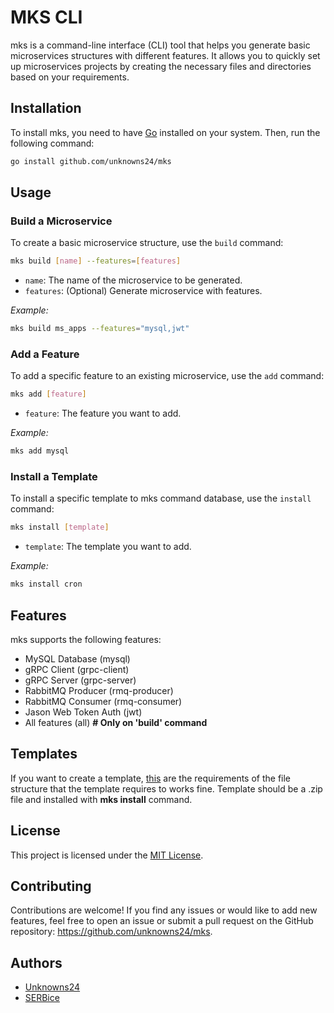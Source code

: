 # MKS CLI

mks is a command-line interface (CLI) tool that helps you generate basic microservices structures with different features. It allows you to quickly set up microservices projects by creating the necessary files and directories based on your requirements.

## Installation

To install mks, you need to have [Go](https://go.dev/doc/install) installed on your system. Then, run the following command:

```sh
go install github.com/unknowns24/mks
```

## Usage

### Build a Microservice

To create a basic microservice structure, use the `build` command:

```sh
mks build [name] --features=[features]

```

-   `name`: The name of the microservice to be generated.
-   `features`: (Optional) Generate microservice with features.

_Example:_

```sh
mks build ms_apps --features="mysql,jwt"

```

### Add a Feature

To add a specific feature to an existing microservice, use the `add` command:

```sh
mks add [feature]

```

-   `feature`: The feature you want to add.

_Example:_

```sh
mks add mysql

```

### Install a Template

To install a specific template to mks command database, use the `install` command:

```sh
mks install [template]

```

-   `template`: The template you want to add.

_Example:_

```sh
mks install cron

```

## Features

mks supports the following features:

-   MySQL Database (mysql)
-   gRPC Client (grpc-client)
-   gRPC Server (grpc-server)
-   RabbitMQ Producer (rmq-producer)
-   RabbitMQ Consumer (rmq-consumer)
-   Jason Web Token Auth (jwt)
-   All features (all) **# Only on 'build' command**

## Templates

If you want to create a template, [this](./documentation/extensions.md) are the requirements of the file structure that the template requires to works fine. Template should be a .zip file and installed with **mks install** command.

## License

This project is licensed under the [MIT License](LICENSE).

## Contributing

Contributions are welcome! If you find any issues or would like to add new features, feel free to open an issue or submit a pull request on the GitHub repository: https://github.com/unknowns24/mks.

## Authors

-   [Unknowns24](https://github.com/unknowns24)
-   [SERBice](https://github.com/SERBice)

